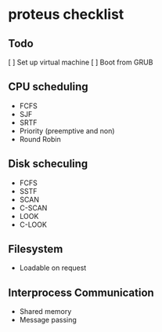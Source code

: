 # proteus checklist
## Todo
  [ ] Set up virtual machine
  [ ] Boot from GRUB

## CPU scheduling
  * FCFS
  * SJF
  * SRTF
  * Priority (preemptive and non)
  * Round Robin

## Disk scheculing
  * FCFS
  * SSTF
  * SCAN
  * C-SCAN
  * LOOK
  * C-LOOK

## Filesystem
  * Loadable on request

## Interprocess Communication
  * Shared memory
  * Message passing
